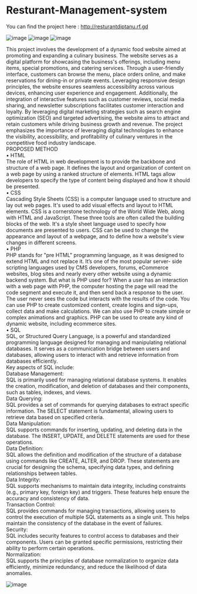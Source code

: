# Resturant-Management-system
You can find the project here : http://resturantdiptanu.rf.gd 


![image](https://github.com/user-attachments/assets/44b732c5-0183-4b2e-a86a-17b2904848a9)
![image](https://github.com/user-attachments/assets/e9135b5c-d1a8-412f-ae65-34fb7e373bbc)
![image](https://github.com/user-attachments/assets/905c2780-daa5-4f11-941c-f632e5dd5cb8)





This project involves the development of a dynamic food 
website aimed at promoting and expanding a culinary business. 
The website serves as a digital platform for showcasing the 
business's offerings, including menu items, special promotions, 
and catering services. Through a user-friendly interface, 
customers can browse the menu, place orders online, and make 
reservations for dining-in or private events. Leveraging 
responsive design principles, the website ensures seamless 
accessibility across various devices, enhancing user experience 
and engagement. Additionally, the integration of interactive 
features such as customer reviews, social media sharing, and 
newsletter subscriptions facilitates customer interaction and 
loyalty. By leveraging digital marketing strategies such as 
search engine optimization (SEO) and targeted advertising, the 
website aims to attract and retain customers while driving 
business growth and revenue. The project emphasizes the 
importance of leveraging digital technologies to enhance the 
visibility, accessibility, and profitability of culinary ventures in 
the competitive food industry landscape.  
PROPOSED METHOD  
• HTML  
The role of HTML in web development is to provide the backbone and 
structure of a web page. It defines the layout and organization of 
content on a web page by using a ranked structure of elements. 
HTML tags allow developers to specify the type of content being 
displayed and how it should be presented.  
• CSS  
Cascading Style Sheets (CSS) is a computer language used to structure 
and lay out web pages. It's used to add visual effects and layout to 
HTML elements. CSS is a cornerstone technology of the World Wide 
Web, along with HTML and JavaScript. These three tools are often 
called the building blocks of the web. It's a style sheet language used 
to specify how documents are presented to users. CSS can be used 
to change the appearance and layout of a webpage, and to define 
how a website's view changes in different screens.  
• PHP  
PHP stands for "pre HTML" programming language, as it was 
designed to extend HTML and not replace it. It’s one of the most 
popular server- side scripting languages used by CMS developers, 
forums, eCommerce websites, blog sites and nearly every other 
website using a dynamic backend system. But what is PHP used for? 
When a user has an interaction with a web page with PHP, the 
computer hosting the page will read the code segment and execute 
it, and then send back a response to the user. The user never sees 
the code but interacts with the results of the code. You can use PHP 
to create customized content, create logins and sign-ups, collect data 
and make calculations. We can also use PHP to create simple or 
complex animations and graphics. PHP can be used to create any kind 
of dynamic website, including ecommerce sites.  
• SQL  
SQL, or Structured Query Language, is a powerful and standardized 
programming language designed for managing and manipulating 
relational databases. It serves as a communication bridge between 
users and databases, allowing users to interact with and retrieve 
information from databases efficiently.  
Key aspects of SQL include:  
Database Management:  
SQL is primarily used for managing relational database systems. It 
enables the creation, modification, and deletion of databases and 
their components, such as tables, indexes, and views.  
Data Querying:  
SQL provides a set of commands for querying databases to extract 
specific information. The SELECT statement is fundamental, allowing 
users to retrieve data based on specified criteria.  
Data Manipulation:  
SQL supports commands for inserting, updating, and deleting data in 
the database. The INSERT, UPDATE, and DELETE statements are used 
for these operations.  
Data Definition:  
SQL allows the definition and modification of the structure of a 
database using commands like CREATE, ALTER, and DROP. These 
statements are crucial for designing the schema, specifying data 
types, and defining relationships between tables.  
Data Integrity:  
SQL supports mechanisms to maintain data integrity, including 
constraints (e.g., primary key, foreign key) and triggers. These 
features help ensure the accuracy and consistency of data.  
Transaction Control:  
SQL provides commands for managing transactions, allowing users to 
control the execution of multiple SQL statements as a single unit. This 
helps maintain the consistency of the database in the event of 
failures.  
Security:  
SQL includes security features to control access to databases and 
their components. Users can be granted specific permissions, 
restricting their ability to perform certain operations.  
Normalization:  
SQL supports the principles of database normalization to organize 
data efficiently, minimize redundancy, and reduce the likelihood of 
data anomalies. 

![image](https://github.com/user-attachments/assets/e58c9853-952f-43f4-8780-98ee7aff9079)


